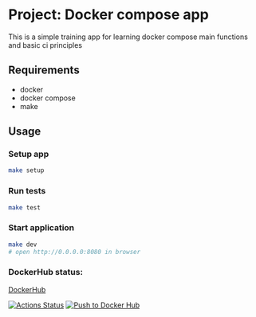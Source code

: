 # Project: Docker compose app

This is a simple training app for learning docker compose main functions and basic ci principles

## Requirements

* docker
* docker compose 
* make

## Usage

### Setup app

```bash
make setup
```

### Run tests

```bash
make test
```

### Start application

```bash
make dev
# open http://0.0.0.0:8080 in browser
```

### DockerHub status:
[DockerHub](https://hub.docker.com/repository/docker/kochev2t/devops-for-programmers-project-74/general)

[![Actions Status](https://github.com/kochev2t/devops-for-programmers-project-74/actions/workflows/hexlet-check.yml/badge.svg)](https://github.com/kochev2t/devops-for-programmers-project-74/actions)
[![Push to Docker Hub](https://github.com/kochev2t/devops-for-programmers-project-74/actions/workflows/push.yml/badge.svg)](https://github.com/kochev2t/devops-for-programmers-project-74/actions/workflows/push.yml)


